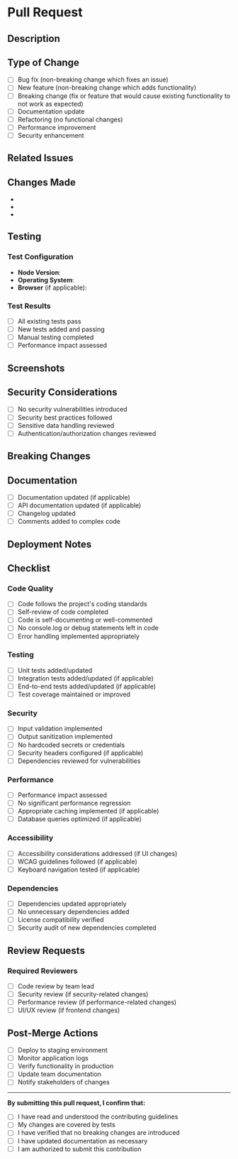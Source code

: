 # Pull Request

## Description

<!-- Provide a brief description of the changes in this PR -->

## Type of Change

- [ ] Bug fix (non-breaking change which fixes an issue)
- [ ] New feature (non-breaking change which adds functionality) 
- [ ] Breaking change (fix or feature that would cause existing functionality to not work as expected)
- [ ] Documentation update
- [ ] Refactoring (no functional changes)
- [ ] Performance improvement
- [ ] Security enhancement

## Related Issues

<!-- Link to related issues using "Closes #123" or "Fixes #123" -->

## Changes Made

<!-- Detailed list of changes made in this PR -->
- 
- 
- 

## Testing

<!-- Describe the tests that you ran to verify your changes -->

### Test Configuration

- **Node Version**: 
- **Operating System**: 
- **Browser** (if applicable): 

### Test Results

- [ ] All existing tests pass
- [ ] New tests added and passing
- [ ] Manual testing completed
- [ ] Performance impact assessed

## Screenshots

<!-- Add screenshots if applicable -->

## Security Considerations

<!-- Address any security implications of your changes -->
- [ ] No security vulnerabilities introduced
- [ ] Security best practices followed
- [ ] Sensitive data handling reviewed
- [ ] Authentication/authorization changes reviewed

## Breaking Changes

<!-- List any breaking changes and migration guide -->

## Documentation

- [ ] Documentation updated (if applicable)
- [ ] API documentation updated (if applicable)
- [ ] Changelog updated
- [ ] Comments added to complex code

## Deployment Notes

<!-- Any special deployment considerations -->

## Checklist

### Code Quality
- [ ] Code follows the project's coding standards
- [ ] Self-review of code completed
- [ ] Code is self-documenting or well-commented
- [ ] No console.log or debug statements left in code
- [ ] Error handling implemented appropriately

### Testing
- [ ] Unit tests added/updated
- [ ] Integration tests added/updated (if applicable)
- [ ] End-to-end tests added/updated (if applicable)
- [ ] Test coverage maintained or improved

### Security
- [ ] Input validation implemented
- [ ] Output sanitization implemented
- [ ] No hardcoded secrets or credentials
- [ ] Security headers configured (if applicable)
- [ ] Dependencies reviewed for vulnerabilities

### Performance
- [ ] Performance impact assessed
- [ ] No significant performance regression
- [ ] Appropriate caching implemented (if applicable)
- [ ] Database queries optimized (if applicable)

### Accessibility
- [ ] Accessibility considerations addressed (if UI changes)
- [ ] WCAG guidelines followed (if applicable)
- [ ] Keyboard navigation tested (if applicable)

### Dependencies
- [ ] Dependencies updated appropriately
- [ ] No unnecessary dependencies added
- [ ] License compatibility verified
- [ ] Security audit of new dependencies completed

## Review Requests

<!-- Tag specific reviewers or teams for specialized review -->

### Required Reviewers
- [ ] Code review by team lead
- [ ] Security review (if security-related changes)
- [ ] Performance review (if performance-related changes)
- [ ] UI/UX review (if frontend changes)

## Post-Merge Actions

<!-- Actions to be taken after merge -->
- [ ] Deploy to staging environment
- [ ] Monitor application logs
- [ ] Verify functionality in production
- [ ] Update team documentation
- [ ] Notify stakeholders of changes

---

**By submitting this pull request, I confirm that:**
- [ ] I have read and understood the contributing guidelines
- [ ] My changes are covered by tests
- [ ] I have verified that no breaking changes are introduced
- [ ] I have updated documentation as necessary
- [ ] I am authorized to submit this contribution